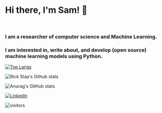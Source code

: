 # Hi there, I'm Sam! 👋
<br />


<h3> I am a researcher of computer science and Machine Learning. </h3>
<h3> I am interested in, write about, and develop (open source) machine learning models using Python. </h3>

[![Top Langs](https://github-readme-stats.vercel.app/api/top-langs/?username=samanemami&exclude_repo=MyScratch&theme=gotham&layout=compact)](https://github.com/samanemami)

![Rick Staa's Github stats](https://github-readme-stats-git-master-rstaa-samanemami.vercel.app/api?username=samanemami&show_icons=true&count_private=true&line_height=28&hide_border=1&include_all_commits=true&card_width=450&role=OWNER,COLLABORATOR)


![Anurag's GitHub stats](https://github-readme-stats.vercel.app/api?username=samanemami&show_icons=true&theme=gotham)
 

<p> <a href="https://www.linkedin.com/in/saman-emami/" target="_blank"><img alt="LinkedIn" src="https://img.shields.io/badge/linkedin-%230077B5.svg?&style=for-the-badge&logo=linkedin&logoColor=white" /></a>
 
![visitors](https://visitor-badge.glitch.me/badge?page_id=samanemami&left_color=green&right_color=blue)
